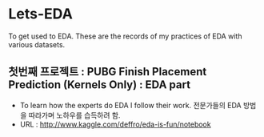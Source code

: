 # Lets-EDA
To get used to EDA.
These are the records of my practices of EDA with various datasets.

## 첫번째 프로젝트 : PUBG Finish Placement Prediction (Kernels Only) : EDA part

- To learn how the experts do EDA I follow their work. 전문가들의 EDA 방법을 따라가며 노하우를 습득하려 함.
- URL : http://www.kaggle.com/deffro/eda-is-fun/notebook
